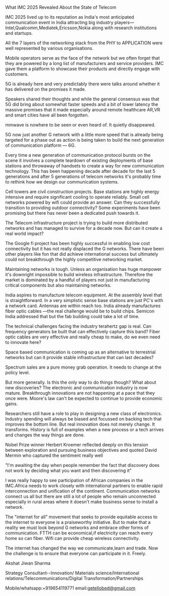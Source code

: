 What IMC 2025 Revealed About the State of Telecom

IMC 2025 lived up to its reputation as India's most anticipated communication event in India attracting big industry players—Intel,Qualcomm,Mediatek,Ericsson,Nokia along with research institutions and startups.


All the 7 layers of the networking stack from the PHY to APPLICATION were well represented by various organisations. 


Mobile operators serve as the face of the network but we often forget that they are powered by a long list of manufacturers and service providers. IMC gave them a platform to showcase their products and directly engage with customers. 


5G is already here and very predictably there were talks around whether it has delivered on the promises it made.


Speakers shared their thoughts and while the general consensus was that 5G did bring about somewhat faster speeds and a bit of lower latency the massive promises that it made especially around remote healthcare AR,VR and smart cities have all been forgotten. 

mmwave is nowhere to be seen or even heard of. It quietly disappeared. 



5G now just another G network with a little more speed that is already being targeted for a phase out as action is being taken to build the next generation of communication platform — 6G. 


Every time a new generation of communication protocol bursts on the scene it involves a complete teardown of existing deployments of base stations and throwaway of handsets to create a way for new communication technology. This has been happening decade after decade for the last 5 generations and after 5 generations of telecom networks it's probably time to rethink how we design our communication systems. 


Cell towers are civil construction projects. Base stations are highly energy intensive and require significant cooling to operate reliably. Small cell networks powered by wifi could provide an answer. Can they successfully transition to providing outdoor connectivity? Some experiments have been promising but there has never been a dedicated push towards it. 



The Telecom infrastructure project is trying to build more distributed networks and has managed to survive for a decade now. But can it create a real world impact? 


The Google fi project has been highly successful in enabling low cost connectivity but it has not really displaced the G networks. There have been other players like fon that did achieve international success but ultimately could not breakthrough the highly competitive networking market. 


Maintaining networks is tough. Unless an organisation has huge manpower it's downright impossible to build wireless infrastructure. Therefore the market is dominated by a handful of players not just in manufacturing critical components but also maintaining networks. 


India aspires to manufacture telecom equipment. At the assembly level that is straightforward. In a very simplistic sense base stations are just PC's with a network card. Antennas are within reach too. India already manufactures fiber optic cables —the real challenge would be to build chips. Semicon India addressed that but the fab building could take a lot of time. 


The technical challenges facing the industry terahertz gap is real. Can frequency generators be built that can effectively capture this band? Fiber optic cables are very effective and really cheap to make, do we even need to innovate here?


Space based communication is coming up as an alternative to terrestrial networks but can it provide stable infrastructure that can last decades?


Spectrum sales are a pure money grab operation. It needs to change at the policy level. 


But more generally. Is this the only way to do things though? What about new discoveries? The electronic and communication industry is now mature. Breakthrough innovations are not happening at a pace that they once were. Moore's law can't be expected to continue to provide economic gains. 


Researchers still have a role to play in designing a new class of electronics. Industry spending will always be biased and focussed on backing tech that improves the bottom line. But real innovation does not merely change. It transforms. History is full of examples when a new process or a tech arrives and changes the way things are done.


Nobel Prize winner Herbert Kroemer reflected deeply on this tension between exploration and pursuing business objectives and quoted David Mermin who captured the sentiment really well


"I'm awaiting the day when people remember the fact that discovery does not work by deciding what you want and then discovering it"


I was really happy to see participation of African companies in the IMC.Africa needs to work closely with international partners to enable rapid interconnection and unification of the continent. Communication networks connect us all but there are still a lot of people who remain unconnected especially in rural areas where it doesn't make business sense to install a network. 


The "internet for all" movement that seeks to provide equitable access to the internet to everyone is a praiseworthy initiative. But to make that a reality we must look beyond G networks and embrace other forms of communication. FTTH can be economical,if electricity can reach every home so can fiber. Wifi can provide cheap wireless connectivity. 


The internet has changed the way we communicate,learn and trade. Now the challenge is to ensure that everyone can participate in it. Freely.


Akshat Jiwan Sharma

Strategy Consultant--Innovation/ Materials science/International relations/Telecommunications/Digital Transformation/Partnerships 

Mobile/whatsapp:+919654119771 email:getellobed@gmail.com



